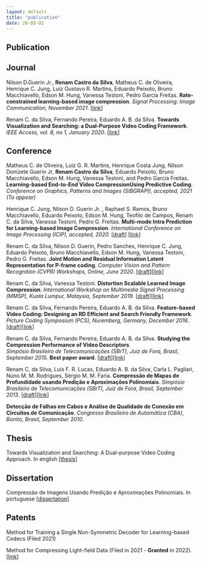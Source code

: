 ```yaml
---
layout: default
title: "publication"
date: 20-08-02
---
```


## Publication

## Journal

Nilson D.Guerin Jr., **Renam Castro da Silva**, Matheus C. de Oliveira, Henrique C. Jung, Luiz Gustavo R. Martins, Eduardo Peixoto, Bruno Macchiavello, Edson M. Hung, Vanessa Testoni, Pedro Garcia Freitas. **Rate-constrained learning-based image compression**. *Signal Processing: Image Communication, November 2021*. [[link](https://www.sciencedirect.com/science/article/abs/pii/S0923596521002691)]


Renam C. da Silva, Fernando Pereira, Eduardo A. B. da Silva. **Towards Visualization and Searching: a Dual-Purpose Video Coding Framework**. *IEEE Access, vol. 8, no 1, January 2020*. [[link](https://ieeexplore.ieee.org/document/8960377)]

## Conference

Matheus C. de Oliveira, Luiz G. R. Martins, Henrique Costa Jung, Nilson Donizete Guerin Jr, **Renam Castro da Silva**, Eduardo Peixoto, Bruno Macchiavello, Edson M. Hung, Vanessa Testoni, and Pedro Garcia Freitas. **Learning-based End-to-End Video CompressionUsing Predictive Coding**. *Conference on Graphics, Patterns and Images (SIBGRAPI), accepted, 2021 (To appear)* 

Henrique C. Jung, Nilson D. Guerin Jr. , Raphael S. Ramos, Bruno Macchiavello, Eduardo Peixoto, Edson M. Hung, Teofilo de Campos, Renam C. da Silva, Vanessa Testoni, Pedro G. Freitas. **Multi-mode Intra Prediction for Learning-based Image Compression**. *International Conference on Image Processing (ICIP), accepted, 2020.* [[draft](../publication/2020/icip_2020.pdf)] [[link](https://ieeexplore.ieee.org/document/9191108)]

Renam C. da Silva, Nilson D. Guerin, Pedro Sanches, Henrique C. Jung, Eduardo Peixoto, Bruno Macchiavello, Edson M. Hung, Vanessa Testoni, Pedro G. Freitas. **Joint Motion and Residual Information Latent Representation for P-frame coding**. *Computer Vision and Pattern Recognition (CVPR) Workshops, Online, June 2020*. [[draft](../publication/2020/cvprw_2020.pdf)][[link](https://ieeexplore.ieee.org/document/9151027)]

Renam C. da Silva, Vanessa Testoni. **Distortion Scalable Learned Image Compression**. *International Workshop on Multimedia Signal Processing (MMSP), Kuala Lumpur, Malaysia, September 2019*. [[draft](../publication/2019/mmsp_2019.pdf)][[link](https://ieeexplore.ieee.org/document/8901769)]

Renam C. da Silva, Fernando Pereira, Eduardo A. B. da Silva. **Feature-based Video Coding: Designing an RD Efficient and Search Friendly Framework**. *Picture Coding Symposium (PCS), Nuremberg, Germany, December 2016*. [[draft](../publication/2016/pcs2016.pdf)][[link](https://ieeexplore.ieee.org/abstract/document/7906353)]

Renam C. da Silva, Fernando Pereira, Eduardo A. B. da Silva. **Studying the Compression Performance of Video Descriptors**.   
*Simpósio Brasileiro de Telecomunicações (SBrT), Juiz de Fora, Brasil, September 2015*. **Best paper award**. [[draft](../publication/2015/srbr_2015.pdf)][[link](https://biblioteca.sbrt.org.br/articles/383)]


Renam C. da Silva, Luı́s F. R. Lucas, Eduardo A. B. da Silva, Carla L. Pagliari, Nuno M. M. Rodrigues, Sérgio M. M. Faria. **Compressão de Mapas de Profundidade usando Predição e Aproximações Polinomiais**. *Simpósio Brasileiro de Telecomunicações (SBrT), Juiz de Fora, Brasil, September 2013*. [[draft](../publication/2013/sbrt_2013.pdf)][[link](https://biblioteca.sbrt.org.br/articles/963)]


**Detecção de Falhas em Cabos e Análise de Qualidade de Conexão em Circuitos de Comunicação**. *Congresso Brasileiro de Automática (CBA), Bonito, Brasil, September 2010*.

## Thesis

Towards Visualization and Searching: A Dual-purpose Video Coding Approach. In english [[thesis](./thesis/thesis.pdf)]

## Dissertation

Compressão de Imagens Usando Predição e Aproximações Polinomiais. In portuguese [[dissertation](./dissertation/dissertacao.pdf)]


## Patents

Method for Training a Single Non-Symmetric Decoder for Learning-based Codecs (Filed 2021)

Method for Compressing Light-field Data (Filed in 2021 - **Granted** in 2022). [[link](https://patentimages.storage.googleapis.com/8f/2e/a1/c55aebb2001d78/US11259005.pdf)]
